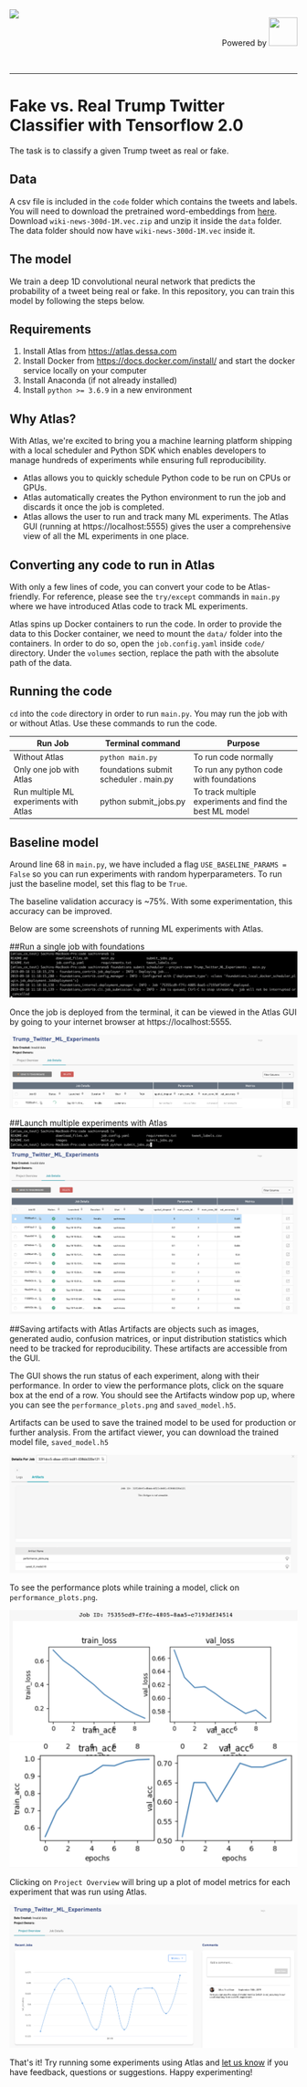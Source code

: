 <img style="float: left;" src="https://dessa.com/wp-content/uploads/2018/05/dessa_logo.svg" height="50">
<p align="right"> Powered by <img src="https://cloud.google.com/_static/images/cloud/icons/favicons/onecloud/super_cloud.png" height="50" width="50" >
</p>
<br>
<hr>

# Fake vs. Real Trump Twitter Classifier with Tensorflow 2.0
The task is to classify a given Trump tweet as real or fake. 

## Data
A csv file is included in the `code` folder which contains the tweets and labels.
You will need to download the pretrained word-embeddings from [here](https://fasttext.cc/docs/en/english-vectors.html). 
Download `wiki-news-300d-1M.vec.zip` and unzip it inside the `data` folder. The data folder should now have `wiki-news-300d-1M.vec` inside it. 


## The model
We train a deep 1D convolutional neural network that predicts the probability of a tweet being real or fake. 
In this repository, you can train this model by following the steps below.

## Requirements
1) Install Atlas from https://atlas.dessa.com
2) Install Docker from https://docs.docker.com/install/ and start the docker service locally on your computer
3) Install Anaconda (if not already installed)
4) Install `python >= 3.6.9` in a new environment


## Why Atlas?

With Atlas, we're excited to bring you a machine learning platform 
shipping with a local scheduler and Python SDK which enables developers 
to manage hundreds of experiments while ensuring full reproducibility.
* Atlas allows you to quickly schedule Python code to be run on CPUs or GPUs.
* Atlas automatically creates the Python environment to run the job and discards it once the job is completed.
* Atlas allows the user to run and track many ML experiments. The Atlas GUI 
(running at https://localhost:5555) gives the user a comprehensive view 
of all the ML experiments in one place.


## Converting any code to run in Atlas
With only a few lines of code, you can convert your code to be Atlas-friendly. For reference, please see the `try/except` commands in `main.py` where we have introduced Atlas code to track ML experiments. 

Atlas spins up Docker containers to run the code. 
In order to provide the data to this Docker container, 
we need to mount the `data/` folder into the containers. 
In order to do so, open the `job.config.yaml` inside `code/` directory. Under the `volumes` section, replace the path with the absolute path of the data. 

## Running the code 
`cd` into the `code` directory in order to run `main.py`. You may run the job with or without Atlas. Use these commands to run the code.


| Run Job           | Terminal command                |   Purpose              |   
|----------------|--------------------------|-----------------------------------|
|      Without Atlas     | `python main.py`           | To run code normally               |                          
| Only one job with Atlas | foundations submit scheduler . main.py       | To run any python code with foundations                 |
|      Run multiple ML experiments with Atlas    | python submit_jobs.py                   | To track multiple experiments and find the best ML model                |


## Baseline model
Around line 68 in `main.py`, we have included a flag `USE_BASELINE_PARAMS = False` 
so you can run experiments with random hyperparameters. To run just the baseline model, set this flag to be `True`.

The baseline validation accuracy is ~75%. With some experimentation, this accuracy can be improved.

Below are some screenshots of running ML experiments with Atlas.

##Run a single job with foundations
![](code/images/single_deploy_cli.png)

Once the job is deployed from the terminal, it can be viewed in the Atlas GUI by going to your internet browser at https://localhost:5555.

![](code/images/single_job_running_gui.png)


##Launch multiple experiments with Atlas
![](code/images/submit_jobs_cli.png)
![](code/images/multiple_experiments_gui.png)

##Saving artifacts with Atlas
Artifacts are objects such as images, generated audio, confusion matrices, or input distribution statistics
which need to be tracked for reproducibility. 
These artifacts are accessible from the GUI.

The GUI shows the run status of each experiment, along with their performance. 
In order to view the performance plots, click on the square box at the end of a row. 
You should see the Artifacts window pop up, where you can see the `performance_plots.png` and `saved_model.h5`.

Artifacts can be used to save the trained model to be used for production or further analysis. 
From the artifact viewer, you can download the trained model file, `saved_model.h5`

![](code/images/artifacts_viewer.png)

To see the performance plots while training a model, click on `performance_plots.png`.

![](code/images/view_artifact_1.png)
![](code/images/view_artifact_2.png)



Clicking on `Project Overview` will bring up a plot of model metrics for each experiment that was run using Atlas.

![](code/images/metrics_tracking_per_experiment.png)

That's it! Try running some experiments using Atlas and [let us know](https://twitter.com/dessa) if you have feedback, questions or suggestions. Happy experimenting!









